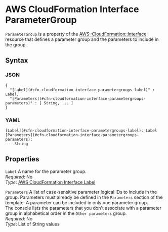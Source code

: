 # AWS CloudFormation Interface ParameterGroup<a name="aws-properties-cloudformation-interface-parametergroup"></a>

`ParameterGroup` is a property of the [AWS::CloudFormation::Interface](aws-resource-cloudformation-interface.md) resource that defines a parameter group and the parameters to include in the group\.

## Syntax<a name="w13ab1c21c10c57c28c23b5"></a>

### JSON<a name="aws-properties-cloudformation-interface-parametergroup-syntax.json"></a>

```
{
  "[Label](#cfn-cloudformation-interface-parametergroups-label)" : Label,
  "[Parameters](#cfn-cloudformation-interface-parametergroups-parameters)" : [ String, ... ]
}
```

### YAML<a name="aws-properties-cloudformation-interface-parametergroup-syntax.yaml"></a>

```
[Label](#cfn-cloudformation-interface-parametergroups-label): Label
[Parameters](#cfn-cloudformation-interface-parametergroups-parameters):
  - String
```

## Properties<a name="w13ab1c21c10c57c28c23b7"></a>

`Label`  <a name="cfn-cloudformation-interface-parametergroups-label"></a>
A name for the parameter group\.  
*Required*: No  
*Type*: [AWS CloudFormation Interface Label](aws-properties-cloudformation-interface-label.md)

`Parameters`  <a name="cfn-cloudformation-interface-parametergroups-parameters"></a>
A list of case\-sensitive parameter logical IDs to include in the group\. Parameters must already be defined in the `Parameters` section of the template\. A parameter can be included in only one parameter group\.  
The console lists the parameters that you don't associate with a parameter group in alphabetical order in the `Other parameters` group\.  
*Required*: No  
*Type*: List of String values